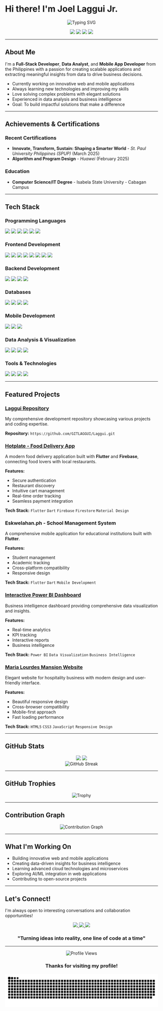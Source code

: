 # Hi there! I'm Joel Laggui Jr.

<div align="center">
  <img src="https://readme-typing-svg.herokuapp.com?font=Fira+Code&pause=1000&color=00D4FF&center=true&vCenter=true&width=435&lines=Full-Stack+Developer;Data+Analyst;Mobile+App+Developer;Problem+Solver;Tech+Enthusiast" alt="Typing SVG" />
</div>

<p align="center">
  <a href="https://joellaggui.vercel.app"><img src="https://img.shields.io/badge/Portfolio-FF5722?style=for-the-badge&logo=todoist&logoColor=white"/></a>
  <a href="mailto:jlaggui47@gmail.com"><img src="https://img.shields.io/badge/Gmail-D14836?style=for-the-badge&logo=gmail&logoColor=white"/></a>
  <a href="https://www.linkedin.com/in/joel-laggui-801104369/"><img src="https://img.shields.io/badge/LinkedIn-0077B5?style=for-the-badge&logo=linkedin&logoColor=white"/></a>
  <a href="https://github.com/GITLAGGUI"><img src="https://img.shields.io/badge/GitHub-100000?style=for-the-badge&logo=github&logoColor=white"/></a>
</p>

---

## About Me

I'm a **Full-Stack Developer**, **Data Analyst**, and **Mobile App Developer** from the Philippines with a passion for creating scalable applications and extracting meaningful insights from data to drive business decisions.

- Currently working on innovative web and mobile applications
- Always learning new technologies and improving my skills
- Love solving complex problems with elegant solutions
- Experienced in data analysis and business intelligence
- Goal: To build impactful solutions that make a difference

---

## Achievements & Certifications

### Recent Certifications
- **Innovate, Transform, Sustain: Shaping a Smarter World** - *St. Paul University Philippines (SPUP)* (March 2025)
- **Algorithm and Program Design** - *Huawei* (February 2025)

### Education
- **Computer Science/IT Degree** - Isabela State University - Cabagan Campus

---

## Tech Stack

### Programming Languages
<p align="left">
  <img src="https://img.shields.io/badge/JavaScript-F7DF1E?style=for-the-badge&logo=javascript&logoColor=black"/>
  <img src="https://img.shields.io/badge/TypeScript-007ACC?style=for-the-badge&logo=typescript&logoColor=white"/>
  <img src="https://img.shields.io/badge/Python-3776AB?style=for-the-badge&logo=python&logoColor=white"/>
  <img src="https://img.shields.io/badge/Java-ED8B00?style=for-the-badge&logo=openjdk&logoColor=white"/>
  <img src="https://img.shields.io/badge/C%23-239120?style=for-the-badge&logo=c-sharp&logoColor=white"/>
  <img src="https://img.shields.io/badge/Dart-0175C2?style=for-the-badge&logo=dart&logoColor=white"/>
</p>

### Frontend Development
<p align="left">
  <img src="https://img.shields.io/badge/React-20232A?style=for-the-badge&logo=react&logoColor=61DAFB"/>
  <img src="https://img.shields.io/badge/Next.js-000000?style=for-the-badge&logo=nextdotjs&logoColor=white"/>
  <img src="https://img.shields.io/badge/Vue.js-35495E?style=for-the-badge&logo=vuedotjs&logoColor=4FC08D"/>
  <img src="https://img.shields.io/badge/HTML5-E34F26?style=for-the-badge&logo=html5&logoColor=white"/>
  <img src="https://img.shields.io/badge/CSS3-1572B6?style=for-the-badge&logo=css3&logoColor=white"/>
  <img src="https://img.shields.io/badge/Tailwind_CSS-38B2AC?style=for-the-badge&logo=tailwind-css&logoColor=white"/>
  <img src="https://img.shields.io/badge/Bootstrap-563D7C?style=for-the-badge&logo=bootstrap&logoColor=white"/>
  <img src="https://img.shields.io/badge/Chakra--UI-319795?style=for-the-badge&logo=chakra-ui&logoColor=white"/>
</p>

### Backend Development
<p align="left">
  <img src="https://img.shields.io/badge/Node.js-43853D?style=for-the-badge&logo=node.js&logoColor=white"/>
  <img src="https://img.shields.io/badge/Express.js-404D59?style=for-the-badge"/>
  <img src="https://img.shields.io/badge/Django-092E20?style=for-the-badge&logo=django&logoColor=white"/>
  <img src="https://img.shields.io/badge/Flask-000000?style=for-the-badge&logo=flask&logoColor=white"/>
</p>

### Databases
<p align="left">
  <img src="https://img.shields.io/badge/MongoDB-4EA94B?style=for-the-badge&logo=mongodb&logoColor=white"/>
  <img src="https://img.shields.io/badge/MySQL-00000F?style=for-the-badge&logo=mysql&logoColor=white"/>
  <img src="https://img.shields.io/badge/PostgreSQL-316192?style=for-the-badge&logo=postgresql&logoColor=white"/>
  <img src="https://img.shields.io/badge/Firebase-039BE5?style=for-the-badge&logo=Firebase&logoColor=white"/>
</p>

### Mobile Development
<p align="left">
  <img src="https://img.shields.io/badge/React_Native-20232A?style=for-the-badge&logo=react&logoColor=61DAFB"/>
  <img src="https://img.shields.io/badge/Flutter-02569B?style=for-the-badge&logo=flutter&logoColor=white"/>
  <img src="https://img.shields.io/badge/Expo-1C1E24?style=for-the-badge&logo=expo&logoColor=#D04A37"/>
</p>

### Data Analysis & Visualization
<p align="left">
  <img src="https://img.shields.io/badge/Power%20BI-F2C811?style=for-the-badge&logo=powerbi&logoColor=black"/>
  <img src="https://img.shields.io/badge/Tableau-E97627?style=for-the-badge&logo=Tableau&logoColor=white"/>
  <img src="https://img.shields.io/badge/pandas-150458?style=for-the-badge&logo=pandas&logoColor=white"/>
  <img src="https://img.shields.io/badge/NumPy-013243?style=for-the-badge&logo=numpy&logoColor=white"/>
</p>

### Tools & Technologies
<p align="left">
  <img src="https://img.shields.io/badge/Git-F05032?style=for-the-badge&logo=git&logoColor=white"/>
  <img src="https://img.shields.io/badge/Docker-2496ED?style=for-the-badge&logo=docker&logoColor=white"/>
  <img src="https://img.shields.io/badge/AWS-232F3E?style=for-the-badge&logo=amazon-aws&logoColor=white"/>
  <img src="https://img.shields.io/badge/Vite-646CFF?style=for-the-badge&logo=vite&logoColor=white"/>
</p>

---

## Featured Projects

### [Laggui Repository](https://github.com/GITLAGGUI/Laggui)
My comprehensive development repository showcasing various projects and coding expertise.

**Repository:** `https://github.com/GITLAGGUI/Laggui.git`

### [Hotplate - Food Delivery App](https://github.com/GITLAGGUI/App_1)
A modern food delivery application built with **Flutter** and **Firebase**, connecting food lovers with local restaurants.

**Features:**
- Secure authentication
- Restaurant discovery
- Intuitive cart management
- Real-time order tracking
- Seamless payment integration

**Tech Stack:** `Flutter` `Dart` `Firebase` `Firestore` `Material Design`

### Eskwelahan.ph - School Management System
A comprehensive mobile application for educational institutions built with **Flutter**.

**Features:**
- Student management
- Academic tracking
- Cross-platform compatibility
- Responsive design

**Tech Stack:** `Flutter` `Dart` `Mobile Development`

### [Interactive Power BI Dashboard](https://github.com/GITLAGGUI)
Business intelligence dashboard providing comprehensive data visualization and insights.

**Features:**
- Real-time analytics
- KPI tracking
- Interactive reports
- Business intelligence

**Tech Stack:** `Power BI` `Data Visualization` `Business Intelligence`

### [Maria Lourdes Mansion Website](https://maria-lourdes-mansion.netlify.app/)
Elegant website for hospitality business with modern design and user-friendly interface.

**Features:**
- Beautiful responsive design
- Cross-browser compatibility
- Mobile-first approach
- Fast loading performance

**Tech Stack:** `HTML5` `CSS3` `JavaScript` `Responsive Design`

---

## GitHub Stats

<div align="center">
  <img height="180em" src="https://github-readme-stats.vercel.app/api?username=GITLAGGUI&show_icons=true&theme=tokyonight&include_all_commits=true&count_private=true"/>
  <img height="180em" src="https://github-readme-stats.vercel.app/api/top-langs/?username=GITLAGGUI&layout=compact&langs_count=8&theme=tokyonight"/>
</div>

<div align="center">
  <img src="https://github-readme-streak-stats.herokuapp.com/?user=GITLAGGUI&theme=tokyonight" alt="GitHub Streak"/>
</div>

---

## GitHub Trophies

<div align="center">
  <img src="https://github-profile-trophy.vercel.app/?username=GITLAGGUI&theme=discord&no-frame=true&row=1&column=7" alt="Trophy"/>
</div>

---

## Contribution Graph

<div align="center">
  <img src="https://github-readme-activity-graph.vercel.app/graph?username=GITLAGGUI&theme=tokyo-night" alt="Contribution Graph"/>
</div>

---

## What I'm Working On

- Building innovative web and mobile applications
- Creating data-driven insights for business intelligence
- Learning advanced cloud technologies and microservices
- Exploring AI/ML integration in web applications
- Contributing to open-source projects

---

## Let's Connect!

I'm always open to interesting conversations and collaboration opportunities!

<p align="center">
  <a href="https://joellaggui.vercel.app">
    <img src="https://img.shields.io/badge/Portfolio-Visit%20My%20Website-FF5722?style=for-the-badge&logo=google-chrome&logoColor=white"/>
  </a>
  <a href="mailto:jlaggui47@gmail.com">
    <img src="https://img.shields.io/badge/Email-Let's%20Talk-D14836?style=for-the-badge&logo=gmail&logoColor=white"/>
  </a>
  <a href="https://wa.me/639153683496">
    <img src="https://img.shields.io/badge/WhatsApp-Message%20Me-25D366?style=for-the-badge&logo=whatsapp&logoColor=white"/>
  </a>
</p>

<div align="center">
  <h3>"Turning ideas into reality, one line of code at a time"</h3>
</div>

---

<div align="center">
  <img src="https://komarev.com/ghpvc/?username=GITLAGGUI&label=Profile%20views&color=0e75b6&style=flat" alt="Profile Views"/>
</div>

<div align="center">
  <h3>Thanks for visiting my profile!</h3>
  
  <img src="https://raw.githubusercontent.com/Platane/snk/output/github-contribution-grid-snake.svg" alt="Snake animation"/>
</div>
